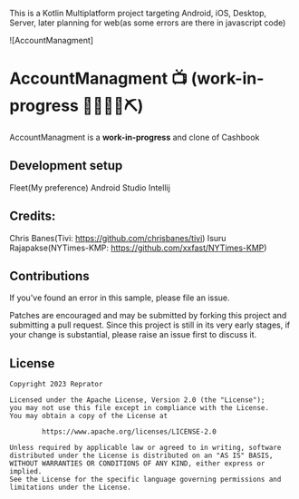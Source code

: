 This is a Kotlin Multiplatform project targeting Android, iOS, Desktop, Server, later planning for web(as some errors are there in javascript code)


![AccountManagment]

# AccountManagment 📺 (work-in-progress 👷🔧️👷‍♀️⛏)

AccountManagment is a **work-in-progress** and clone of Cashbook


## Development setup

Fleet(My preference)
Android Studio
Intellij

## Credits:

Chris Banes(Tivi: https://github.com/chrisbanes/tivi)
Isuru Rajapakse(NYTimes-KMP: https://github.com/xxfast/NYTimes-KMP)

## Contributions

If you've found an error in this sample, please file an issue.

Patches are encouraged and may be submitted by forking this project and
submitting a pull request. Since this project is still in its very early stages,
if your change is substantial, please raise an issue first to discuss it.

## License

```
Copyright 2023 Reprator

Licensed under the Apache License, Version 2.0 (the "License");
you may not use this file except in compliance with the License.
You may obtain a copy of the License at

        https://www.apache.org/licenses/LICENSE-2.0

Unless required by applicable law or agreed to in writing, software
distributed under the License is distributed on an "AS IS" BASIS,
WITHOUT WARRANTIES OR CONDITIONS OF ANY KIND, either express or implied.
See the License for the specific language governing permissions and
limitations under the License.
```

